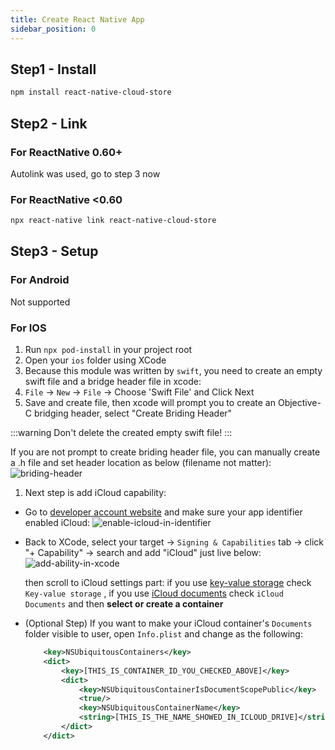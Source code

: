 ```yaml
---
title: Create React Native App
sidebar_position: 0
---
```


## Step1 - Install
```bash
npm install react-native-cloud-store
```

## Step2 - Link
### For ReactNative 0.60+
Autolink was used, go to step 3 now
### For ReactNative <0.60
```bash
npx react-native link react-native-cloud-store
```

## Step3 - Setup
### For Android
Not supported

### For IOS
1. Run `npx pod-install` in your project root
1. Open your `ios` folder using XCode
1. Because this module was written by `swift`, you need to create an empty swift file and a bridge header file in xcode:
  1. `File` -> `New` -> `File` -> Choose 'Swift File' and Click Next
  1. Save and create file, then xcode will prompt you to create an Objective-C bridging header, select "Create Briding Header"

  :::warning
  Don't delete the created empty swift file!
  :::

  If you are not prompt to create briding header file, you can manually create a .h file and set header location as below (filename not matter):
  ![briding-header](/images/bridging-header-settings.png)

1. Next step is add iCloud capability:
  - Go to [developer account website](https://developer.apple.com/account/resources/identifiers/list) and make sure your app identifier enabled iCloud:
    ![enable-icloud-in-identifier](/images/enable-icloud-in-identifier.png)
  - Back to XCode, select your target -> `Signing & Capabilities` tab -> click "+ Capability" -> search and add "iCloud" just live below:
    ![add-ability-in-xcode](/images/add-ability-in-xcode.png)

    then scroll to iCloud settings part: if you use [key-value storage](https://developer.apple.com/documentation/foundation/nsubiquitouskeyvaluestore) check `Key-value storage` , if you use [iCloud documents](https://developer.apple.com/documentation/uikit/documents_data_and_pasteboard/synchronizing_documents_in_the_icloud_environment) check `iCloud Documents` and then **select or create a container**

  - (Optional Step) If you want to make your iCloud container's `Documents` folder visible to user, open `Info.plist` and change as the following:
    ```xml
        <key>NSUbiquitousContainers</key>
        <dict>
            <key>[THIS_IS_CONTAINER_ID_YOU_CHECKED_ABOVE]</key>
            <dict>
                <key>NSUbiquitousContainerIsDocumentScopePublic</key>
                <true/>
                <key>NSUbiquitousContainerName</key>
                <string>[THIS_IS_THE_NAME_SHOWED_IN_ICLOUD_DRIVE]</string>
            </dict>
        </dict>
    ```


